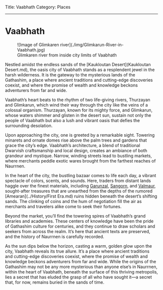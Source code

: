 Title: Vaabhath
Category: Places

---
# Vaabhath

<figure class="pic-banner">
![Image of Glimkaren river](./img/Glimkarun-River-in-Vaabhath.jpg)
<figcaption>Glimkaren river from inside city limits of Vaabhath</figcaption>
</figure>

Nestled amidst the endless sands of the [Kaukloutan Desert](Kaukloutan Desert.md), the oasis city of Vaabhath stands as a resplendent jewel in the harsh wilderness. It is the gateway to the mysterious lands of the Gathashim, a place where ancient traditions and cutting-edge discoveries coexist, and where the promise of wealth and knowledge beckons adventurers from far and wide.

Vaabhath&rsquo;s heart beats to the rhythm of two life-giving rivers, Thurzayan and Glimkarun, which wind their way through the city like the veins of a colossal organism. Thurzayan, known for its mighty force, and Glimkarun, whose waters shimmer and glisten in the desert sun, sustain not only the people of Vaabhath but also a lush and vibrant oasis that defies the surrounding desolation.

Upon approaching the city, one is greeted by a remarkable sight. Towering minarets and ornate domes rise above the palm trees and gardens that grace the city&rsquo;s edge. Vaabhath&rsquo;s architecture, a blend of traditional Dwarvish craftsmanship and local design, creates an ambiance of both grandeur and mystique. Narrow, winding streets lead to bustling markets, where merchants peddle exotic wares brought from the farthest reaches of Naurrnen.

In the heart of the city, the bustling bazaar comes to life each day, a vibrant spectacle of colors, scents, and sounds. Here, traders from distant lands haggle over the finest materials, including [Garunzal](../Metals/index.md), [Sangorn](../Metals/index.md), and [Valmaur](../Metals/index.md), sought-after treasures that are unearthed from the depths of the rumored [Amearan](../History/First Era.md) ruins hidden beneath the desert&rsquo;s shifting sands. The clinking of coins and the hum of negotiation fill the air as merchants and travelers alike come to seek their fortunes.

Beyond the market, you&rsquo;ll find the towering spires of Vaabhath&rsquo;s grand libraries and academies. These centers of knowledge have been the pride of Gathashim culture for centuries, and they continue to draw scholars and seekers from across the realm. It&rsquo;s here that ancient texts are preserved, and the history of Naurrnen is carefully recorded.

As the sun dips below the horizon, casting a warm, golden glow upon the city, Vaabhath reveals its true allure. It&rsquo;s a place where ancient traditions and cutting-edge discoveries coexist, where the promise of wealth and knowledge beckons adventurers from far and wide. While the origins of the Gathashim may not be any more mysterious than anyone else&rsquo;s in Naurrnen, within the heart of Vaabhath, beneath the surface of this thriving metropolis, lies a secret that has eluded the grasp of all who have sought it—a secret that, for now, remains buried in the sands of time.

